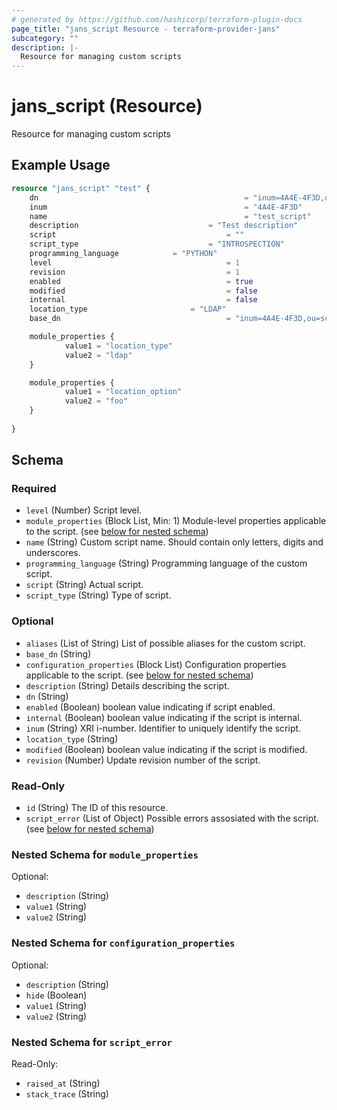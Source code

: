```yaml
---
# generated by https://github.com/hashicorp/terraform-plugin-docs
page_title: "jans_script Resource - terraform-provider-jans"
subcategory: ""
description: |-
  Resource for managing custom scripts
---
```


# jans_script (Resource)

Resource for managing custom scripts

## Example Usage

```terraform
resource "jans_script" "test" {
	dn 												= "inum=4A4E-4F3D,ou=scripts,o=jans"
	inum 											= "4A4E-4F3D"
	name 											= "test_script"
	description 							= "Test description"
	script 										= ""
	script_type 							= "INTROSPECTION"
	programming_language 			= "PYTHON"
	level 										= 1
	revision 									= 1
	enabled 									= true
	modified 									= false
	internal 									= false
	location_type 						= "LDAP"
	base_dn 									= "inum=4A4E-4F3D,ou=scripts,o=jans"

	module_properties {
			value1 = "location_type"
			value2 = "ldap"
	}

	module_properties {
			value1 = "location_option"
			value2 = "foo"
	}
	
}
```

<!-- schema generated by tfplugindocs -->
## Schema

### Required

- `level` (Number) Script level.
- `module_properties` (Block List, Min: 1) Module-level properties applicable to the script. (see [below for nested schema](#nestedblock--module_properties))
- `name` (String) Custom script name. Should contain only letters, digits and underscores.
- `programming_language` (String) Programming language of the custom script.
- `script` (String) Actual script.
- `script_type` (String) Type of script.

### Optional

- `aliases` (List of String) List of possible aliases for the custom script.
- `base_dn` (String)
- `configuration_properties` (Block List) Configuration properties applicable to the script. (see [below for nested schema](#nestedblock--configuration_properties))
- `description` (String) Details describing the script.
- `dn` (String)
- `enabled` (Boolean) boolean value indicating if script enabled.
- `internal` (Boolean) boolean value indicating if the script is internal.
- `inum` (String) XRI i-number. Identifier to uniquely identify the script.
- `location_type` (String)
- `modified` (Boolean) boolean value indicating if the script is modified.
- `revision` (Number) Update revision number of the script.

### Read-Only

- `id` (String) The ID of this resource.
- `script_error` (List of Object) Possible errors assosiated with the script. (see [below for nested schema](#nestedatt--script_error))

<a id="nestedblock--module_properties"></a>
### Nested Schema for `module_properties`

Optional:

- `description` (String)
- `value1` (String)
- `value2` (String)


<a id="nestedblock--configuration_properties"></a>
### Nested Schema for `configuration_properties`

Optional:

- `description` (String)
- `hide` (Boolean)
- `value1` (String)
- `value2` (String)


<a id="nestedatt--script_error"></a>
### Nested Schema for `script_error`

Read-Only:

- `raised_at` (String)
- `stack_trace` (String)


